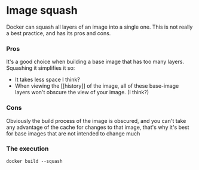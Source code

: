 # Image squash
Docker can squash all layers of an image into a single one. This is not really a best practice, and has its pros and cons.

### Pros
It's a good choice when building a base image that has too many layers. Squashing it simplifies it so:

* It takes less space I think?
* When viewing the [[history]] of the image, all of these base-image layers won't obscure the view of your image. (I think?)

### Cons
Obviously the build process of the image is obscured, and you can't take any advantage of the cache for changes to that image, that's why it's best for base images that are not intended to change much

### The execution
```
docker build --squash 
```

